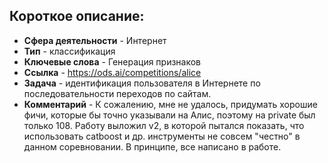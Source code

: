 ## Короткое описание:
* **Сфера деятельности** - Интернет
* **Тип** - классификация
* **Ключевые слова** - Генерация признаков
* **Ссылка** - https://ods.ai/competitions/alice
* **Задача** - идентификация пользователя в Интернете по последовательности переходов по сайтам. 
* **Комментарий** - К сожалению, мне не удалось, придумать хорошие фичи, которые бы точно указывали на Алис, поэтому на private был только 108. Работу выложил v2, в которой пытался показать, что использовать catboost и др. инструменты не совсем "честно" в данном соревновании. В принципе, все написано в работе.
